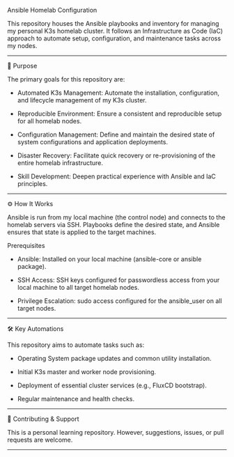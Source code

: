 Ansible Homelab Configuration


This repository houses the Ansible playbooks and inventory for managing my personal K3s homelab cluster. It follows an Infrastructure as Code (IaC) approach to automate setup, configuration, and maintenance tasks across my nodes.

---

🎯 Purpose

The primary goals for this repository are:

- Automated K3s Management: Automate the installation, configuration, and lifecycle management of my K3s cluster.

- Reproducible Environment: Ensure a consistent and reproducible setup for all homelab nodes.

- Configuration Management: Define and maintain the desired state of system configurations and application deployments.

- Disaster Recovery: Facilitate quick recovery or re-provisioning of the entire homelab infrastructure.

- Skill Development: Deepen practical experience with Ansible and IaC principles.

---

⚙️ How It Works

Ansible is run from my local machine (the control node) and connects to the homelab servers via SSH. Playbooks define the desired state, and Ansible ensures that state is applied to the target machines.

Prerequisites

- Ansible: Installed on your local machine (ansible-core or ansible package).

- SSH Access: SSH keys configured for passwordless access from your local machine to all target homelab nodes.

- Privilege Escalation: sudo access configured for the ansible_user on all target nodes.

---

🛠️ Key Automations

This repository aims to automate tasks such as:

- Operating System package updates and common utility installation.

- Initial K3s master and worker node provisioning.

- Deployment of essential cluster services (e.g., FluxCD bootstrap).

- Regular maintenance and health checks.

---

🤝 Contributing & Support

This is a personal learning repository. However, suggestions, issues, or pull requests are welcome.

---
